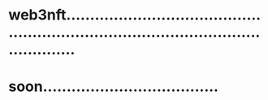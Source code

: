 # web3nft............................................................................................................
# soon.....................................
